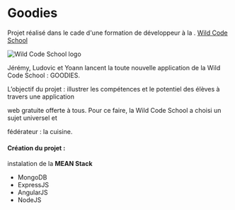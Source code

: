 # Goodies

Projet réalisé dans le cade d'une formation de développeur à la . [Wild Code School](http://www.wildcodeschool.fr/)

![Wild Code School logo](https://media.licdn.com/mpr/mpr/shrink_200_200/AAEAAQAAAAAAAASEAAAAJGI2Yzk2YTllLTU4YjQtNGEwYS1iZjlmLTUyYjg0YTY1ZDYxMw.png)


Jérémy, Ludovic et Yoann lancent la toute nouvelle application de la Wild Code School : GOODIES.

L’objectif du projet : illustrer les compétences et le potentiel des élèves à travers une application

web gratuite offerte à tous. Pour ce faire, la Wild Code School a choisi un sujet universel et

fédérateur : la cuisine.

#### Création du projet :
instalation de la **MEAN Stack**
* MongoDB
* ExpressJS
* AngularJS
* NodeJS
